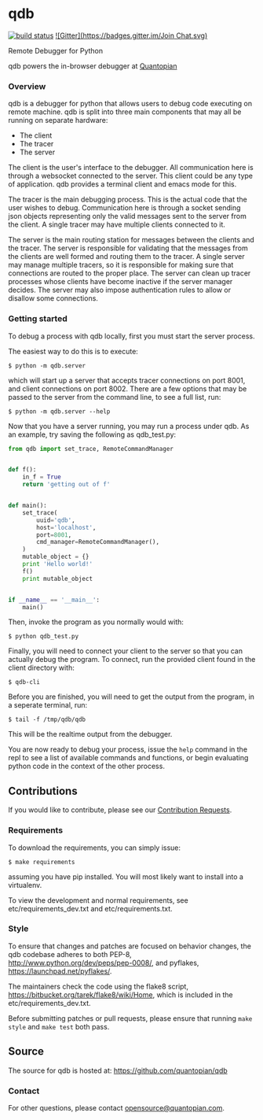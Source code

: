 # qdb #
[![build status](https://travis-ci.org/quantopian/qdb.png?branch=master)](https://travis-ci.org/quantopian/qdb)
[![Gitter](https://badges.gitter.im/Join Chat.svg)](https://gitter.im/quantopian/qdb?utm_source=badge&utm_medium=badge&utm_campaign=pr-badge&utm_content=badge)


Remote Debugger for Python

qdb powers the in-browser debugger at [Quantopian](https://www.quantopian.com/posts/new-feature-debugging-in-the-ide)

### Overview ###

qdb is a debugger for python that allows users to debug code executing
on remote machine. qdb is split into three main components that may all be
running on separate hardware:

- The client
- The tracer
- The server

The client is the user's interface to the debugger. All communication here is
through a websocket connected to the server. This client could be any type
of application. qdb provides a terminal client and emacs mode for this.


The tracer is the main debugging process. This is the actual code that the user
wishes to debug. Communication here is through a socket sending json
objects representing only the valid messages sent to the server from
the client. A single tracer may have multiple clients connected to it.


The server is the main routing station for messages between the clients and the
tracer. The server is responsible for validating that the messages from the
clients are well formed and routing them to the tracer. A single server may
manage multiple tracers, so it is responsible for making sure that connections
are routed to the proper place. The server can clean up tracer processes whose
clients have become inactive if the server manager decides. The server may also
impose authentication rules to allow or disallow some connections.


### Getting started ###

To debug a process with qdb locally, first you must start the server process.

The easiest way to do this is to execute:

    $ python -m qdb.server

which will start up a server that accepts tracer connections on port 8001, and
client connections on port 8002. There are a few options that may be passed to
the server from the command line, to see a full list, run:

    $ python -m qdb.server --help


Now that you have a server running, you may run a process under qdb.
As an example, try saving the following as qdb_test.py:

```python
from qdb import set_trace, RemoteCommandManager


def f():
    in_f = True
    return 'getting out of f'


def main():
    set_trace(
        uuid='qdb',
        host='localhost',
        port=8001,
        cmd_manager=RemoteCommandManager(),
    )
    mutable_object = {}
    print 'Hello world!'
    f()
    print mutable_object


if __name__ == '__main__':
    main()
```

Then, invoke the program as you normally would with:

    $ python qdb_test.py

Finally, you will need to connect your client to the server so that you can
actually debug the program. To connect, run the provided client found in the
client directory with:

    $ qdb-cli

Before you are finished, you will need to get the output from the program, in a
seperate terminal, run:

    $ tail -f /tmp/qdb/qdb

This will be the realtime output from the debugger.


You are now ready to debug your process, issue the `help` command in the repl
to see a list of available commands and functions, or begin evaluating python
code in the context of the other process.


## Contributions ##

If you would like to contribute, please see our
[Contribution Requests](https://github.com/quantopian/qdb/wiki/Contribution-Requests).


### Requirements ###

To download the requirements, you can simply issue:

    $ make requirements

assuming you have pip installed. You will most likely want to install into a
virtualenv.

To view the development and normal requirements, see etc/requirements_dev.txt
and etc/requirements.txt.


### Style ##
To ensure that changes and patches are focused on behavior changes, the qdb
codebase adheres to both PEP-8, http://www.python.org/dev/peps/pep-0008/, and
pyflakes, https://launchpad.net/pyflakes/.

The maintainers check the code using
the flake8 script, https://bitbucket.org/tarek/flake8/wiki/Home, which is
included in the etc/requirements_dev.txt.

Before submitting patches or pull requests, please ensure that running
`make style` and `make test` both pass.


## Source ##

The source for qdb is hosted at: https://github.com/quantopian/qdb


### Contact ###

For other questions, please contact opensource@quantopian.com.
